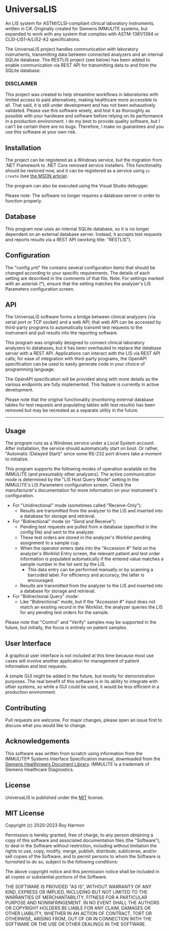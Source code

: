 # UniversaLIS

An LIS system for ASTM/CLSI-compliant clinical laboratory instruments, written in C#. Originally created for Siemens IMMULITE systems, but expanded to work with any system that complies with ASTM-1381/1394 or CLSI-LIS1-A/LIS2-A2 specifications.

The UniversaLIS project handles communication with laboratory instruments, transmitting data between connected analyzers and an internal SQLite database. The RESTLIS project (see below) has been added to enable communication via REST API for transmitting data to and from the SQLite database.

### DISCLAIMER 
This project was created to help streamline workflows in laboratories with limited access to paid alternatives, making healthcare more accessible to all. That said, it is still under development and has not been exhaustively validated. Please use this software wisely, and test it as thoroughly as possible with your hardware and software before relying on its performance in a production environment. I do my best to provide quality software, but I can't be certain there are no bugs. Therefore, I make no guarantees and you use this software at your own risk.

## Installation

The project can be registered as a Windows service, but the migration from .NET Framework to .NET Core removed service installers. This functionality should be restored now, and it can be registered as a service using `sc create` (see [the MSDN article](https://learn.microsoft.com/en-us/windows-server/administration/windows-commands/sc-create)).

The program can also be executed using the Visual Studio debugger.

Please note: The software no longer requires a database server in order to function properly. 

## Database

This program now uses an internal SQLite database, so it is no longer dependent on an external database server. Instead, it accepts test requests and reports results via a REST API (working title: "RESTLIS").

## Configuration

The "config.yml" file contains several configuration items that should be changed according to your specific requirements. The details of each setting are described in the comments of that file.
Note: For settings marked with an asterisk (\*), ensure that the setting matches the analyzer's LIS Parameters configuration screen.

## API
The UniversaLIS software forms a bridge between clinical analyzers (via serial port or TCP socket) and a web API; that web API can be accessed by third-party programs to automatically transmit test requests to the instrument and pull results into the reporting software.

This program was originally designed to connect clinical laboratory analyzers to databases, but it has been overhauled to replace the database server with a REST API. 
Applications can interact with the LIS via REST API calls; for ease of integration with third-party programs, the OpenAPI specification can be used to easily generate code in your choice of programming language. 

The OpenAPI specification will be provided along with more details as the various endpoints are fully implemented. This feature is currently in active development.

Please note that the original functionality (monitoring external database tables for test requests and populating tables with test results) has been removed but may be recreated as a separate utility in the future.

---

## Usage

The program runs as a Windows service under a Local System account. After installation, the service should automatically start on boot. Or rather, "Automatic (Delayed Start)" since some RS-232 port drivers take a moment to initialize.

This program supports the following modes of operation available on the IMMULITE (and presumably other analyzers). The active communication mode is determined by the "LIS Host Query Mode" setting in the IMMULITE's LIS Parameters configuration screen. Check the manufacturer's documentation for more information on your instrument's configuration.
* For "Unidirectional" mode (sometimes called "Receive-Only"): 
  * Results are transmitted from the analyzer to the LIS and inserted into a database for storage and retrieval.
* For "Bidirectional" mode (or "Send and Receive"): 
  * Pending test requests are pulled from a database (specified in the config file) and sent to the analyzer.
  * These test orders are stored in the analyzer's Worklist pending assignment to a sample cup.
  * When the operator enters data into the "Accession #" field on the analyzer's Worklist Entry screen, the relevant patient and test order information is populated automatically if the entered value matches a sample number in the list sent by the LIS.
    * This data entry can be performed manually or by scanning a barcoded label. For efficiency and accuracy, the latter is encouraged.
  * Results are transmitted from the analyzer to the LIS and inserted into a database for storage and retrieval.
* For "Bidirectional Query" mode:
  * Like "Bidirectional" mode, but if the "Accession #" input does not match an existing record in the Worklist, the analyzer queries the LIS for any pending test orders for the sample.

Please note that "Control" and "Verify" samples may be supported in the future, but initially, the focus is entirely on patient samples.

## User Interface

A graphical user interface is not included at this time because most use cases will involve another application for management of patient information and test requests. 

A simple GUI might be added in the future, but mostly for demonstration purposes. The real benefit of this software is in its ability to integrate with other systems, so while a GUI could be used, it would be less efficient in a production environment.

## Contributing

Pull requests are welcome. For major changes, please open an issue first to discuss what you would like to change.

## Acknowledgements

This software was written from scratch using information from the IMMULITE® Systems Interface Specification manual, downloaded from the [Siemens Healthineers Document Library](https://doclib.siemens-healthineers.com/document/592738). 
IMMULITE is a trademark of Siemens Healthcare Diagnostics.

## License

UniversaLIS is published under the [MIT](https://choosealicense.com/licenses/mit/) license.

MIT License
---

Copyright (c) 2020-2023 Roy Harmon

Permission is hereby granted, free of charge, to any person obtaining a copy
of this software and associated documentation files (the "Software"), to deal
in the Software without restriction, including without limitation the rights
to use, copy, modify, merge, publish, distribute, sublicense, and/or sell
copies of the Software, and to permit persons to whom the Software is
furnished to do so, subject to the following conditions:

The above copyright notice and this permission notice shall be included in all
copies or substantial portions of the Software.

THE SOFTWARE IS PROVIDED "AS IS", WITHOUT WARRANTY OF ANY KIND, EXPRESS OR
IMPLIED, INCLUDING BUT NOT LIMITED TO THE WARRANTIES OF MERCHANTABILITY,
FITNESS FOR A PARTICULAR PURPOSE AND NONINFRINGEMENT. IN NO EVENT SHALL THE
AUTHORS OR COPYRIGHT HOLDERS BE LIABLE FOR ANY CLAIM, DAMAGES OR OTHER
LIABILITY, WHETHER IN AN ACTION OF CONTRACT, TORT OR OTHERWISE, ARISING FROM,
OUT OF OR IN CONNECTION WITH THE SOFTWARE OR THE USE OR OTHER DEALINGS IN THE
SOFTWARE.
